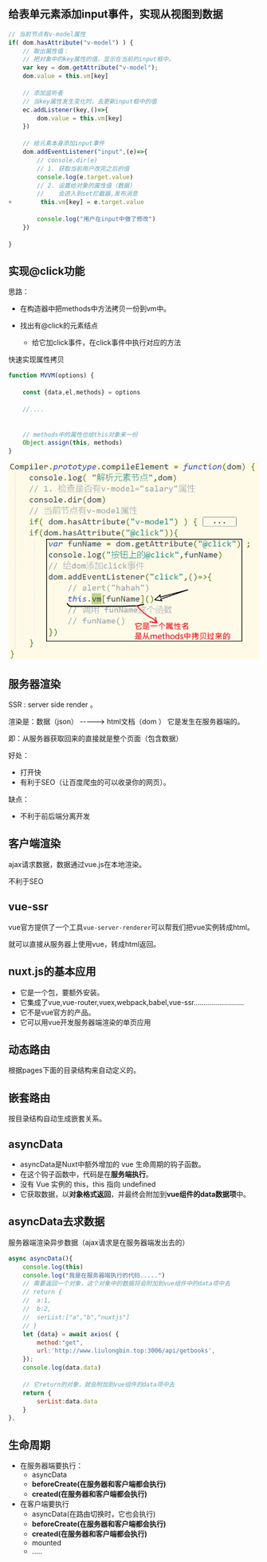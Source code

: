 ## 给表单元素添加input事件，实现从视图到数据

```javascript
// 当前节点有v-model属性
if( dom.hasAttribute("v-model") ) {
    // 取出属性值：
    // 把对象中的key属性的值，显示在当前的input框中。
    var key = dom.getAttribute("v-model");
    dom.value = this.vm[key]

    // 添加监听者
    // 当key属性发生变化时，去更新input框中的值
    ec.addListener(key,()=>{
        dom.value = this.vm[key]
    })

    // 给元素本身添加input事件
    dom.addEventListener("input",(e)=>{
        // console.dir(e)
        // 1. 获取当前用户改完之后的值
        console.log(e.target.value)
        // 2. 设置给对象的属性值（数据）
        //    会进入到set拦截器,发布消息
+        this.vm[key] = e.target.value

        console.log("用户在input中做了修改")
    })

}
```



## 实现@click功能

思路：

- 在构造器中把methods中方法拷贝一份到vm中。

- 找出有@click的元素结点
  - 给它加click事件，在click事件中执行对应的方法



快速实现属性拷贝

```javascript
function MVVM(options) {
   
    const {data,el,methods} = options

    //....

    
    // methods中的属性也给this对象来一份
    Object.assign(this, methods)
}
```

![image-20200227103400394](asset/image-20200227103400394.png)





## 服务器渲染

SSR : server side render 。

渲染是：数据（json） -----> html文档（dom ）  它是发生在服务器端的。

即：从服务器获取回来的直接就是整个页面（包含数据）

好处：

- 打开快
- 有利于SEO（让百度爬虫的可以收录你的网页）。

缺点：

- 不利于前后端分离开发



## 客户端渲染

ajax请求数据，数据通过vue.js在本地渲染。

不利于SEO



## vue-ssr

vue官方提供了一个工具`vue-server-renderer`可以帮我们把vue实例转成html。

就可以直接从服务器上使用vue，转成html返回。



## nuxt.js的基本应用

- 它是一个包，要额外安装。
- 它集成了vue,vue-router,vuex,webpack,babel,vue-ssr.........................
- 它不是vue官方的产品。
- 它可以用vue开发服务器端渲染的单页应用



## 动态路由

根据pages下面的目录结构来自动定义的。



## 嵌套路由

按目录结构自动生成嵌套关系。



## asyncData

- asyncData是Nuxt中额外增加的 vue 生命周期的钩子函数。
- 在这个钩子函数中，代码是在**服务端执行**。
- 没有 Vue 实例的 this，this 指向 undefined
- 它获取数据，以**对象格式返回**，并最终会附加到**vue组件的data数据项**中。



## asyncData去求数据

服务器端渲染异步数据（ajax请求是在服务器端发出去的）

```javascript
async asyncData(){
    console.log(this)
    console.log("我是在服务器端执行的代码.....")
    // 需要返回一个对象，这个对象中的数据将会附加到vue组件中的data项中去
    // return {
    // 	a:1,
    // 	b:2,
    // 	serList:["a","b","nuxtjs"]
    // }
    let {data} = await axios( {
        method:"get", 
        url:'http://www.liulongbin.top:3006/api/getbooks',
    });
    console.log(data.data)

    // 它return的对象，就会附加到vue组件的data项中去
    return {
        serList:data.data
    }
},
```

## 生命周期

- 在服务器端要执行：
  - asyncData
  - **beforeCreate(在服务器和客户端都会执行)**
  - **created(在服务器和客户端都会执行)**
- 在客户端要执行
  - asyncData(在路由切换时，它也会执行)
  - **beforeCreate(在服务器和客户端都会执行)**
  - **created(在服务器和客户端都会执行)**
  - mounted
  - .....